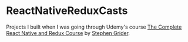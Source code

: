 # ReactNativeReduxCasts
Projects I built when I was going through Udemy's course [The Complete React Native and Redux Course](https://www.udemy.com/the-complete-react-native-and-redux-course) by [Stephen Grider](https://github.com/StephenGrider).
